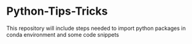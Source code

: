 # Python-Tips-Tricks
This repository will include steps needed to import python packages in conda environment and some code snippets
